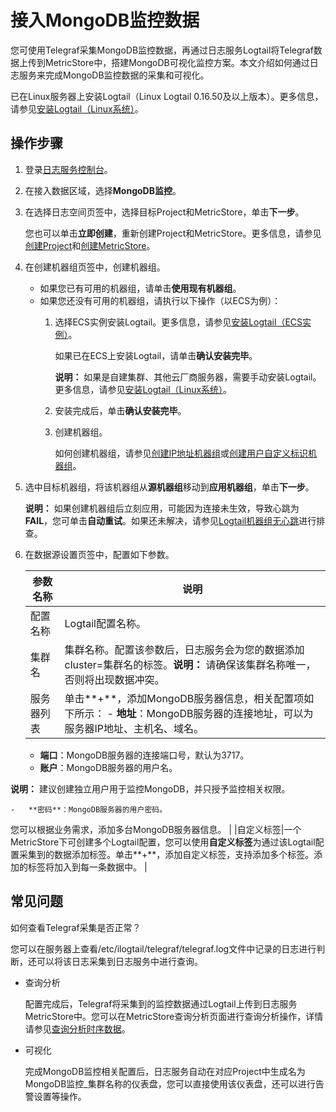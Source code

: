 # 接入MongoDB监控数据

您可使用Telegraf采集MongoDB监控数据，再通过日志服务Logtail将Telegraf数据上传到MetricStore中，搭建MongoDB可视化监控方案。本文介绍如何通过日志服务来完成MongoDB监控数据的采集和可视化。

已在Linux服务器上安装Logtail（Linux Logtail 0.16.50及以上版本）。更多信息，请参见[安装Logtail（Linux系统）](/cn.zh-CN/数据采集/Logtail采集/安装/安装Logtail（Linux系统）.md)。

## 操作步骤

1.  登录[日志服务控制台](https://sls.console.aliyun.com)。

2.  在接入数据区域，选择**MongoDB监控**。

3.  在选择日志空间页签中，选择目标Project和MetricStore，单击**下一步**。

    您也可以单击**立即创建**，重新创建Project和MetricStore。更多信息，请参见[创建Project](/cn.zh-CN/数据采集/准备工作/管理Project.md)和[创建MetricStore](/cn.zh-CN/时序存储/管理MetricStore.md)。

4.  在创建机器组页签中，创建机器组。

    -   如果您已有可用的机器组，请单击**使用现有机器组**。
    -   如果您还没有可用的机器组，请执行以下操作（以ECS为例）：
        1.  选择ECS实例安装Logtail。更多信息，请参见[安装Logtail（ECS实例）](/cn.zh-CN/数据采集/Logtail采集/安装/安装Logtail（ECS实例）.md)。

            如果已在ECS上安装Logtail，请单击**确认安装完毕**。

            **说明：** 如果是自建集群、其他云厂商服务器，需要手动安装Logtail。更多信息，请参见[安装Logtail（Linux系统）](/cn.zh-CN/数据采集/Logtail采集/安装/安装Logtail（Linux系统）.md#)。

        2.  安装完成后，单击**确认安装完毕**。
        3.  创建机器组。

            如何创建机器组，请参见[创建IP地址机器组](/cn.zh-CN/数据采集/Logtail采集/机器组/创建IP地址机器组.md)或[创建用户自定义标识机器组](/cn.zh-CN/数据采集/Logtail采集/机器组/创建用户自定义标识机器组.md)。

5.  选中目标机器组，将该机器组从**源机器组**移动到**应用机器组**，单击**下一步**。

    **说明：** 如果创建机器组后立刻应用，可能因为连接未生效，导致心跳为**FAIL**，您可单击**自动重试**。如果还未解决，请参见[Logtail机器组无心跳]()进行排查。

6.  在数据源设置页签中，配置如下参数。

    |参数名称|说明|
    |----|--|
    |配置名称|Logtail配置名称。|
    |集群名|集群名称。配置该参数后，日志服务会为您的数据添加cluster=集群名的标签。**说明：** 请确保该集群名称唯一，否则将出现数据冲突。 |
    |服务器列表|单击**+**，添加MongoDB服务器信息，相关配置项如下所示：    -   **地址**：MongoDB服务器的连接地址，可以为服务器IP地址、主机名、域名。
    -   **端口**：MongoDB服务器的连接端口号，默认为3717。
    -   **账户**：MongoDB服务器的用户名。

**说明：** 建议创建独立用户用于监控MongoDB，并只授予监控相关权限。

    -   **密码**：MongoDB服务器的用户密码。
您可以根据业务需求，添加多台MongoDB服务器信息。 |
    |自定义标签|一个MetricStore下可创建多个Logtail配置，您可以使用**自定义标签**为通过该Logtail配置采集到的数据添加标签。单击**+**，添加自定义标签，支持添加多个标签。添加的标签将加入到每一条数据中。 |


## 常见问题

如何查看Telegraf采集是否正常？

您可以在服务器上查看/etc/ilogtail/telegraf/telegraf.log文件中记录的日志进行判断，还可以将该日志采集到日志服务中进行查询。

-   查询分析

    配置完成后，Telegraf将采集到的监控数据通过Logtail上传到日志服务MetricStore中。您可以在MetricStore查询分析页面进行查询分析操作，详情请参见[查询分析时序数据](/cn.zh-CN/时序存储/查询与分析/查询分析时序数据.md)。

-   可视化

    完成MongoDB监控相关配置后，日志服务自动在对应Project中生成名为MongoDB监控\_集群名称的仪表盘，您可以直接使用该仪表盘，还可以进行告警设置等操作。


